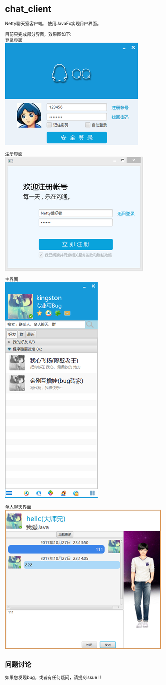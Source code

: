 # chat_client
Netty聊天室客户端。
使用JavaFx实现用户界面。

目前只完成部分界面，效果图如下:  
登录界面  
![](/screenshots/login.png "登录界面")　  
  

注册界面  
![](/screenshots/register.png "注册界面")  

主界面  
![](/screenshots/main.png "主界面")　　

单人聊天界面  
![](/screenshots/privateChat.png "单人聊天界面")　

## 问题讨论
如果您发现bug，或者有任何疑问，请提交issue !!  　　　



